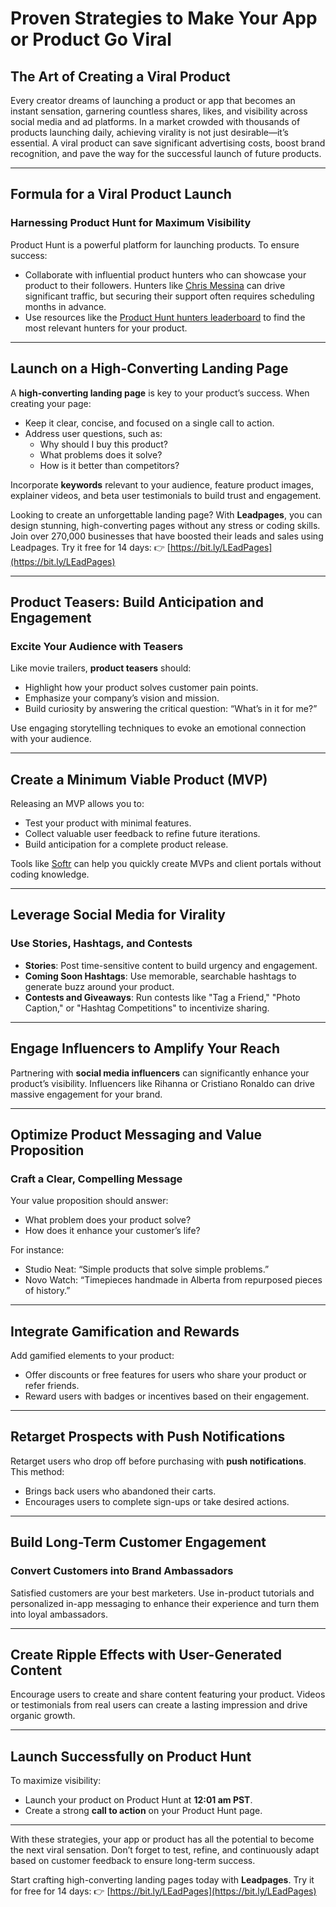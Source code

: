 # Proven Strategies to Make Your App or Product Go Viral

## The Art of Creating a Viral Product

Every creator dreams of launching a product or app that becomes an instant sensation, garnering countless shares, likes, and visibility across social media and ad platforms. In a market crowded with thousands of products launching daily, achieving virality is not just desirable—it’s essential. A viral product can save significant advertising costs, boost brand recognition, and pave the way for the successful launch of future products.

---

## Formula for a Viral Product Launch

### Harnessing Product Hunt for Maximum Visibility

Product Hunt is a powerful platform for launching products. To ensure success:
- Collaborate with influential product hunters who can showcase your product to their followers. Hunters like [Chris Messina](https://chrismessina.me) can drive significant traffic, but securing their support often requires scheduling months in advance.
- Use resources like the [Product Hunt hunters leaderboard](https://upvote-bell.com/leaderboard) to find the most relevant hunters for your product.

---

## Launch on a High-Converting Landing Page

A **high-converting landing page** is key to your product’s success. When creating your page:
- Keep it clear, concise, and focused on a single call to action.
- Address user questions, such as:
  - Why should I buy this product?
  - What problems does it solve?
  - How is it better than competitors?

Incorporate **keywords** relevant to your audience, feature product images, explainer videos, and beta user testimonials to build trust and engagement.

Looking to create an unforgettable landing page? With **Leadpages**, you can design stunning, high-converting pages without any stress or coding skills. Join over 270,000 businesses that have boosted their leads and sales using Leadpages. Try it free for 14 days: 👉 [https://bit.ly/LEadPages](https://bit.ly/LEadPages)

---

## Product Teasers: Build Anticipation and Engagement

### Excite Your Audience with Teasers

Like movie trailers, **product teasers** should:
- Highlight how your product solves customer pain points.
- Emphasize your company’s vision and mission.
- Build curiosity by answering the critical question: “What’s in it for me?”

Use engaging storytelling techniques to evoke an emotional connection with your audience.

---

## Create a Minimum Viable Product (MVP)

Releasing an MVP allows you to:
- Test your product with minimal features.
- Collect valuable user feedback to refine future iterations.
- Build anticipation for a complete product release.

Tools like [Softr](https://softrplatformsgmbh.grsm.io/rlyns6qb8q9o) can help you quickly create MVPs and client portals without coding knowledge.

---

## Leverage Social Media for Virality

### Use Stories, Hashtags, and Contests

- **Stories**: Post time-sensitive content to build urgency and engagement.
- **Coming Soon Hashtags**: Use memorable, searchable hashtags to generate buzz around your product.
- **Contests and Giveaways**: Run contests like "Tag a Friend," "Photo Caption," or "Hashtag Competitions" to incentivize sharing.

---

## Engage Influencers to Amplify Your Reach

Partnering with **social media influencers** can significantly enhance your product’s visibility. Influencers like Rihanna or Cristiano Ronaldo can drive massive engagement for your brand.

---

## Optimize Product Messaging and Value Proposition

### Craft a Clear, Compelling Message

Your value proposition should answer:
- What problem does your product solve?
- How does it enhance your customer’s life?

For instance:
- Studio Neat: “Simple products that solve simple problems.”
- Novo Watch: “Timepieces handmade in Alberta from repurposed pieces of history.”

---

## Integrate Gamification and Rewards

Add gamified elements to your product:
- Offer discounts or free features for users who share your product or refer friends.
- Reward users with badges or incentives based on their engagement.

---

## Retarget Prospects with Push Notifications

Retarget users who drop off before purchasing with **push notifications**. This method:
- Brings back users who abandoned their carts.
- Encourages users to complete sign-ups or take desired actions.

---

## Build Long-Term Customer Engagement

### Convert Customers into Brand Ambassadors

Satisfied customers are your best marketers. Use in-product tutorials and personalized in-app messaging to enhance their experience and turn them into loyal ambassadors.

---

## Create Ripple Effects with User-Generated Content

Encourage users to create and share content featuring your product. Videos or testimonials from real users can create a lasting impression and drive organic growth.

---

## Launch Successfully on Product Hunt

To maximize visibility:
- Launch your product on Product Hunt at **12:01 am PST**.
- Create a strong **call to action** on your Product Hunt page.

---

With these strategies, your app or product has all the potential to become the next viral sensation. Don’t forget to test, refine, and continuously adapt based on customer feedback to ensure long-term success.

Start crafting high-converting landing pages today with **Leadpages**. Try it for free for 14 days: 👉 [https://bit.ly/LEadPages](https://bit.ly/LEadPages)
